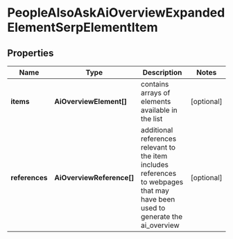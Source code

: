 # PeopleAlsoAskAiOverviewExpandedElementSerpElementItem

## Properties

| Name | Type | Description | Notes |
|------------ | ------------- | ------------- | -------------|
**items** | **AiOverviewElement[]** | contains arrays of elements available in the list |[optional]|
**references** | **AiOverviewReference[]** | additional references relevant to the item<br>includes references to webpages that may have been used to generate the ai_overview |[optional]|